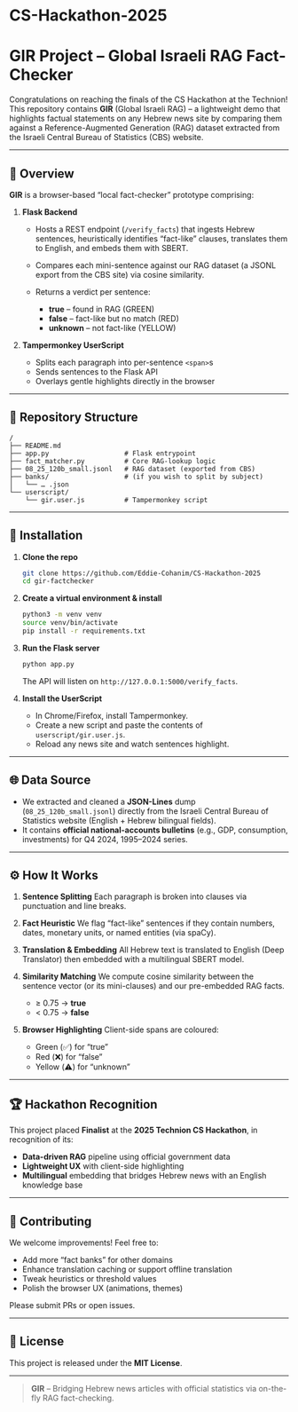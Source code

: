 # CS-Hackathon-2025


# GIR Project – Global Israeli RAG Fact-Checker

Congratulations on reaching the finals of the CS Hackathon at the Technion! This repository contains **GIR** (Global Israeli RAG) – a lightweight demo that highlights factual statements on any Hebrew news site by comparing them against a Reference-Augmented Generation (RAG) dataset extracted from the Israeli Central Bureau of Statistics (CBS) website.

---

## 🚀 Overview

**GIR** is a browser-based “local fact-checker” prototype comprising:

1. **Flask Backend**

   * Hosts a REST endpoint (`/verify_facts`) that ingests Hebrew sentences, heuristically identifies “fact-like” clauses, translates them to English, and embeds them with SBERT.
   * Compares each mini-sentence against our RAG dataset (a JSONL export from the CBS site) via cosine similarity.
   * Returns a verdict per sentence:

     * **true** – found in RAG (GREEN)
     * **false** – fact-like but no match (RED)
     * **unknown** – not fact-like (YELLOW)

2. **Tampermonkey UserScript**

   * Splits each paragraph into per-sentence `<span>`s
   * Sends sentences to the Flask API
   * Overlays gentle highlights directly in the browser

---

## 📁 Repository Structure

```
/
├── README.md
├── app.py                   # Flask entrypoint
├── fact_matcher.py          # Core RAG-lookup logic
├── 08_25_120b_small.jsonl   # RAG dataset (exported from CBS)
├── banks/                   # (if you wish to split by subject)
│   └── … .json
└── userscript/
    └── gir.user.js          # Tampermonkey script
```

---

## 🔧 Installation

1. **Clone the repo**

   ```bash
   git clone https://github.com/Eddie-Cohanim/CS-Hackathon-2025
   cd gir-factchecker
   ```

2. **Create a virtual environment & install**

   ```bash
   python3 -m venv venv
   source venv/bin/activate
   pip install -r requirements.txt
   ```

3. **Run the Flask server**

   ```bash
   python app.py
   ```

   The API will listen on `http://127.0.0.1:5000/verify_facts`.

4. **Install the UserScript**

   * In Chrome/Firefox, install Tampermonkey.
   * Create a new script and paste the contents of `userscript/gir.user.js`.
   * Reload any news site and watch sentences highlight.

---

## 🌐 Data Source

* We extracted and cleaned a **JSON-Lines** dump (`08_25_120b_small.jsonl`) directly from the Israeli Central Bureau of Statistics website (English + Hebrew bilingual fields).
* It contains **official national-accounts bulletins** (e.g., GDP, consumption, investments) for Q4 2024, 1995–2024 series.

---

## ⚙️ How It Works

1. **Sentence Splitting**
   Each paragraph is broken into clauses via punctuation and line breaks.

2. **Fact Heuristic**
   We flag “fact-like” sentences if they contain numbers, dates, monetary units, or named entities (via spaCy).

3. **Translation & Embedding**
   All Hebrew text is translated to English (Deep Translator) then embedded with a multilingual SBERT model.

4. **Similarity Matching**
   We compute cosine similarity between the sentence vector (or its mini-clauses) and our pre-embedded RAG facts.

   * ≥ 0.75 → **true**
   * < 0.75 → **false**

5. **Browser Highlighting**
   Client-side spans are coloured:

   * Green (✅) for “true”
   * Red (❌) for “false”
   * Yellow (⚠️) for “unknown”

---

## 🏆 Hackathon Recognition

This project placed **Finalist** at the **2025 Technion CS Hackathon**, in recognition of its:

* **Data-driven RAG** pipeline using official government data
* **Lightweight UX** with client-side highlighting
* **Multilingual** embedding that bridges Hebrew news with an English knowledge base

---

## 🤝 Contributing

We welcome improvements! Feel free to:

* Add more “fact banks” for other domains
* Enhance translation caching or support offline translation
* Tweak heuristics or threshold values
* Polish the browser UX (animations, themes)

Please submit PRs or open issues.

---

## 📄 License

This project is released under the **MIT License**.

---

> **GIR** – Bridging Hebrew news articles with official statistics via on-the-fly RAG fact-checking.

